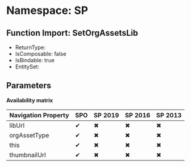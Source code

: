 # Namespace: SP

## Function Import: SetOrgAssetsLib

- ReturnType: 
- IsComposable: false
- IsBindable: true
- EntitySet: 

## Parameters

**Availability matrix**

Navigation Property | SPO | SP 2019 | SP 2016 | SP 2013
----------|-----|---------|---------|--------
libUrl | ✔ | ✖ | ✖ | ✖
orgAssetType | ✔ | ✖ | ✖ | ✖
this | ✔ | ✖ | ✖ | ✖
thumbnailUrl | ✔ | ✖ | ✖ | ✖
